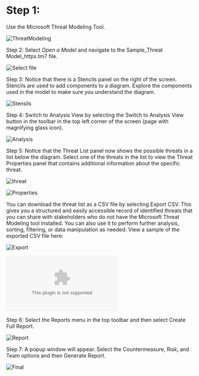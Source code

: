 <h1>Step 1:</h1>  Use the Microsoft Threat Modeling Tool.

![ThreatModeling](https://github.com/sunilryo/Images/blob/main/threat%20modeling.png)

Step 2: Select *Open a Model* and navigate to the Sample_Threat Model_https.tm7  file.

![Select file](https://github.com/sunilryo/Images/blob/main/openfile.png)

Step 3: Notice that there is a Stencils panel on the right of the screen. Stencils are used to add components to a diagram. Explore the components used in the model to make sure you understand the diagram.

![Stensils](https://github.com/sunilryo/Images/blob/main/stencil.png)

Step 4: Switch to Analysis View by selecting the Switch to Analysis View button in the toolbar in the top left corner of the screen (page with magnifying glass icon).

![Analysis](https://github.com/sunilryo/Images/blob/main/analysis.png)

Step 5: Notice that the Threat List panel now shows the possible threats in a list below the diagram. Select one of the threats in the list to view the Threat Properties panel that contains additional information about the specific threat.

![threat](https://github.com/sunilryo/Images/blob/main/threat.png)

![Properties](https://github.com/sunilryo/Images/blob/main/properties.png)

You can download the threat list as a CSV file by selecting Export CSV. This gives you a structured and easily accessible record of identified threats that you can share with stakeholders who do not have the Microsoft Threat Modeling tool installed. You can also use it to perform further analysis, sorting, filtering, or data manipulation as needed. View a sample of the exported CSV file here:

![Export](https://github.com/sunilryo/Images/blob/main/export.png)

![Report](https://github.com/sunilryo/Images/blob/main/threatmodel.csv)

Step 6: Select the Reports menu in the top toolbar and then select Create Full Report.

![Report](https://github.com/sunilryo/Images/blob/main/report1.png)

Step 7: A popup window will appear. Select the Countermeasure, Risk, and Team options and then Generate Report.

![Final](https://github.com/sunilryo/Images/blob/main/final.png)

